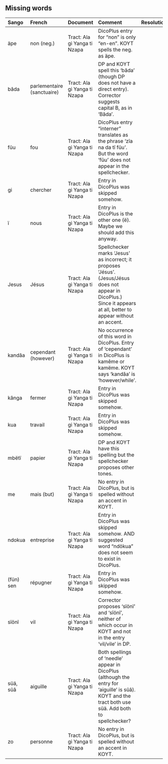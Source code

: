 ## Missing words

| Sango | French | Document | Comment | Resolution |
|:--|:--|:--|:--|:--|
| äpe | non (neg.) | Tract: Ala gi Yanga ti Nzapa | DicoPlus entry for “non” is only “en-en”. KOYT spells the neg. as äpe. ||
| bâda | parlementaire (sanctuaire) | Tract: Ala gi Yanga ti Nzapa | DP and KOYT spell this ‘bâda’ (though DP does not have a direct entry). Corrector suggests capital B, as in ‘Bâda’. ||
| fûu | fou | Tract: Ala gi Yanga ti Nzapa | DicoPlus entry “interner” translates as the phrase ‘zîa na da tî fûu’. But the word ‘fûu’ does not appear in the spellchecker. ||
| gi | chercher | Tract: Ala gi Yanga ti Nzapa | Entry in DicoPlus was skipped somehow. ||
| ï | nous | Tract: Ala gi Yanga ti Nzapa | Entry in DicoPlus is the other one (ë). Maybe we should add this anyway. ||
| Jesus | Jésus | Tract: Ala gi Yanga ti Nzapa | Spellchecker marks ‘Jesus’ as incorrect; it proposes ‘Jésus’. (Jesus/Jésus does not appear in DicoPlus.) Since it appears at all, better to appear without an accent. ||
| kandâa | cependant (however) | Tract: Ala gi Yanga ti Nzapa | No occurrence of this word in DicoPlus. Entry of ‘cependant’ in DicoPlus is kamême or kamëme. KOYT says ‘kandâa’ is ‘however/while’. ||
| kânga | fermer | Tract: Ala gi Yanga ti Nzapa | Entry in DicoPlus was skipped somehow. ||
| kua | travail | Tract: Ala gi Yanga ti Nzapa | Entry in DicoPlus was skipped somehow. ||
| mbëtï | papier | Tract: Ala gi Yanga ti Nzapa | DP and KOYT have this spelling but the spellchecker proposes other tones. ||
| me | mais (but) | Tract: Ala gi Yanga ti Nzapa | No entry in DicoPlus, but is spelled without an accent in KOYT. ||
| ndokua | entreprise | Tract: Ala gi Yanga ti Nzapa | Entry in DicoPlus was skipped somehow. AND suggested word “ndökua” does not seem to exist in DicoPlus. ||
| (fün) sen | répugner | Tract: Ala gi Yanga ti Nzapa | Entry in DicoPlus was skipped somehow. ||
| sïönî | vil | Tract: Ala gi Yanga ti Nzapa | Corrector proposes ‘sïönï’ and ‘sîönî’, neither of which occur in KOYT and not in the entry ‘vil/vile’ in DP. ||
| süä, sûâ | aiguille | Tract: Ala gi Yanga ti Nzapa | Both spellings of ‘needle’ appear in DicoPlus (although the entry for ‘aiguille’ is sûâ). KOYT and the tract both use süä. Add both to spellchecker? ||
| zo | personne | Tract: Ala gi Yanga ti Nzapa | No entry in DicoPlus, but is spelled without an accent in KOYT. ||

